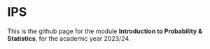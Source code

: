 # IPS

This is the github page for the module **Introduction to Probability & Statistics**, for the academic year 2023/24.
